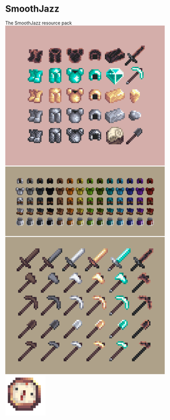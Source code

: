 # SmoothJazz
 The SmoothJazz resource pack
![armor](showcase-images/armor.png)
![leather-armor](showcase-images/leather-armor.png)
![tools](showcase-images/tools.png)
![compass](showcase-images/compass.gif)
